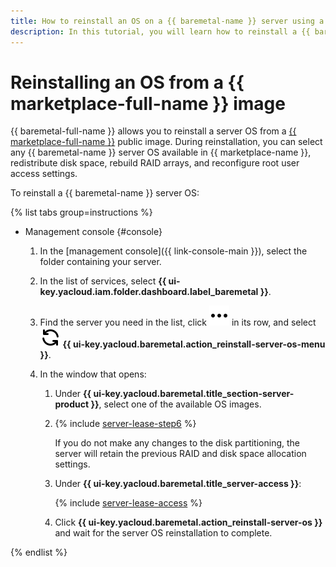 ```yaml
---
title: How to reinstall an OS on a {{ baremetal-name }} server using a {{ marketplace-name }} image
description: In this tutorial, you will learn how to reinstall a {{ baremetal-full-name }} server OS from a {{ marketplace-full-name }} image.
---
```


# Reinstalling an OS from a {{ marketplace-full-name }} image

{{ baremetal-full-name }} allows you to reinstall a server OS from a [{{ marketplace-full-name }}](/marketplace) public image. During reinstallation, you can select any {{ baremetal-name }} server OS available in {{ marketplace-name }}, redistribute disk space, rebuild RAID arrays, and reconfigure root user access settings.

To reinstall a {{ baremetal-name }} server OS:

{% list tabs group=instructions %}

- Management console {#console}

  1. In the [management console]({{ link-console-main }}), select the folder containing your server.
  1. In the list of services, select **{{ ui-key.yacloud.iam.folder.dashboard.label_baremetal }}**.
  1. Find the server you need in the list, click ![ellipsis](../../../_assets/console-icons/ellipsis.svg) in its row, and select ![ArrowsRotateLeft](../../../_assets/console-icons/arrows-rotate-left.svg) **{{ ui-key.yacloud.baremetal.action_reinstall-server-os-menu }}**.
  1. In the window that opens:

      1. Under **{{ ui-key.yacloud.baremetal.title_section-server-product }}**, select one of the available OS images.
      1. {% include [server-lease-step6](../../../_includes/baremetal/instruction-steps/server-lease-step6.md) %}

          If you do not make any changes to the disk partitioning, the server will retain the previous RAID and disk space allocation settings.
      1. Under **{{ ui-key.yacloud.baremetal.title_server-access }}**:

          {% include [server-lease-access](../../../_includes/baremetal/server-lease-access.md) %}

      1. Click **{{ ui-key.yacloud.baremetal.action_reinstall-server-os }}** and wait for the server OS reinstallation to complete.

{% endlist %}
